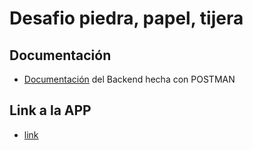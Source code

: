 # Desafio piedra, papel, tijera

## Documentación

- [Documentación](https://documenter.getpostman.com/view/20745669/2sA3QsAsFM) del Backend hecha con POSTMAN

## Link a la APP

- [link]()
